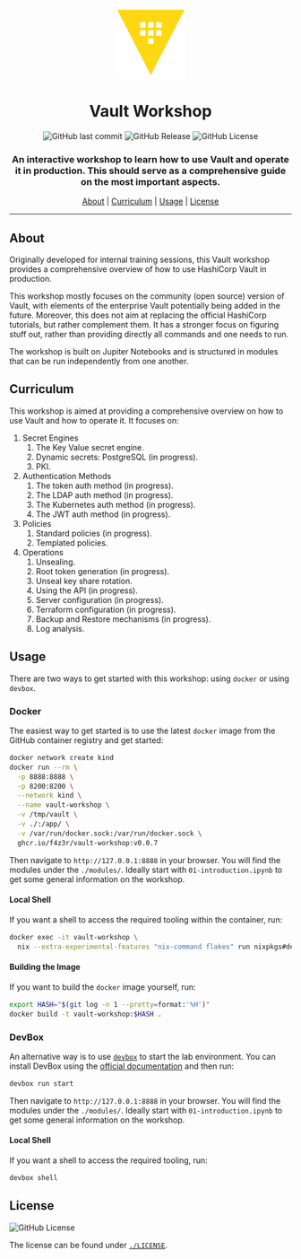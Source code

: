 <div align="center">

<img src="./assets/img/vault-logo.png" alt="HashiCorp Vault" width="25%">

# Vault Workshop

![GitHub last commit](https://img.shields.io/github/last-commit/f4z3r/vault-workshop)
![GitHub Release](https://img.shields.io/github/v/release/f4z3r/vault-workshop)
![GitHub License](https://img.shields.io/github/license/f4z3r/vault-workshop)

### An interactive workshop to learn how to use Vault and operate it in production. This should serve as a comprehensive guide on the most important aspects.

[About](#about) |
[Curriculum](#curriculum) |
[Usage](#usage) |
[License](#license)

<hr />
</div>

## About

Originally developed for internal training sessions, this Vault workshop provides a comprehensive
overview of how to use HashiCorp Vault in production.

This workshop mostly focuses on the community (open source) version of Vault, with elements of the
enterprise Vault potentially being added in the future. Moreover, this does not aim at replacing the
official HashiCorp tutorials, but rather complement them. It has a stronger focus on figuring stuff
out, rather than providing directly all commands and one needs to run.

The workshop is built on Jupiter Notebooks and is structured in modules that can be run
independently from one another.

## Curriculum

This workshop is aimed at providing a comprehensive overview on how to use Vault and how to operate
it. It focuses on:

1. Secret Engines
   1. The Key Value secret engine.
   2. Dynamic secrets: PostgreSQL (in progress).
   3. PKI.
2. Authentication Methods
   1. The token auth method (in progress).
   2. The LDAP auth method (in progress).
   3. The Kubernetes auth method (in progress).
   4. The JWT auth method (in progress).
3. Policies
   1. Standard policies (in progress).
   2. Templated policies.
4. Operations
   1. Unsealing.
   2. Root token generation (in progress).
   3. Unseal key share rotation.
   4. Using the API (in progress).
   5. Server configuration (in progress).
   6. Terraform configuration (in progress).
   7. Backup and Restore mechanisms (in progress).
   8. Log analysis.

## Usage

There are two ways to get started with this workshop: using `docker` or using `devbox`.

### Docker

The easiest way to get started is to use the latest `docker` image from the GitHub container
registry and get started:

```sh
docker network create kind
docker run --rm \
  -p 8888:8888 \
  -p 8200:8200 \
  --network kind \
  --name vault-workshop \
  -v /tmp/vault \
  -v ./:/app/ \
  -v /var/run/docker.sock:/var/run/docker.sock \
  ghcr.io/f4z3r/vault-workshop:v0.0.7
```

Then navigate to `http://127.0.0.1:8888` in your browser. You will find the modules under the
`./modules/`. Ideally start with `01-introduction.ipynb` to get some general information on the
workshop.

#### Local Shell

If you want a shell to access the required tooling within the container, run:

```sh
docker exec -it vault-workshop \
  nix --extra-experimental-features "nix-command flakes" run nixpkgs#devbox shell
```

#### Building the Image

If you want to build the `docker` image yourself, run:

```sh
export HASH="$(git log -n 1 --pretty=format:'%H')"
docker build -t vault-workshop:$HASH .
```

### DevBox

An alternative way is to use [`devbox`](https://www.jetify.com/devbox) to start the lab environment.
You can install DevBox using the [official
documentation](https://www.jetify.com/docs/devbox/installing_devbox/) and then run:

```sh
devbox run start
```

Then navigate to `http://127.0.0.1:8888` in your browser. You will find the modules under the
`./modules/`. Ideally start with `01-introduction.ipynb` to get some general information on the
workshop.

#### Local Shell

If you want a shell to access the required tooling, run:

```sh
devbox shell
```

## License

![GitHub License](https://img.shields.io/github/license/f4z3r/vault-workshop)

The license can be found under [`./LICENSE`](./LICENSE).
